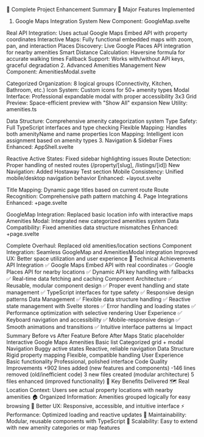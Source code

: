 🚀 Complete Project Enhancement Summary
📍 Major Features Implemented
1. Google Maps Integration System
New Component: GoogleMap.svelte

Real API Integration: Uses actual Google Maps Embed API with property coordinates
Interactive Maps: Fully functional embedded maps with zoom, pan, and interaction
Places Discovery: Live Google Places API integration for nearby amenities
Smart Distance Calculation: Haversine formula for accurate walking times
Fallback Support: Works with/without API keys, graceful degradation
2. Advanced Amenities Management
New Component: AmenitiesModal.svelte

Categorized Organization: 8 logical groups (Connectivity, Kitchen, Bathroom, etc.)
Icon System: Custom icons for 50+ amenity types
Modal Interface: Professional expandable modal with proper accessibility
3x3 Grid Preview: Space-efficient preview with "Show All" expansion
New Utility: amenities.ts

Data Structure: Comprehensive amenity categorization system
Type Safety: Full TypeScript interfaces and type checking
Flexible Mapping: Handles both amenityName and name properties
Icon Mapping: Intelligent icon assignment based on amenity types
3. Navigation & Sidebar Fixes
Enhanced: AppShell.svelte

Reactive Active States: Fixed sidebar highlighting issues
Route Detection: Proper handling of nested routes (/property/[slug], /listings/[id])
New Navigation: Added Hostaway Test section
Mobile Consistency: Unified mobile/desktop navigation behavior
Enhanced: +layout.svelte

Title Mapping: Dynamic page titles based on current route
Route Recognition: Comprehensive path pattern matching
4. Page Integrations
Enhanced: +page.svelte

GoogleMap Integration: Replaced basic location info with interactive maps
Amenities Modal: Integrated new categorized amenities system
Data Compatibility: Fixed amenities data structure mismatches
Enhanced: +page.svelte

Complete Overhaul: Replaced old amenities/location sections
Component Integration: Seamless GoogleMap and AmenitiesModal integration
Improved UX: Better space utilization and user experience
🔧 Technical Achievements
API Integration
✅ Google Maps Embed API with real coordinates
✅ Google Places API for nearby locations
✅ Dynamic API key handling with fallbacks
✅ Real-time data fetching and caching
Component Architecture
✅ Reusable, modular component design
✅ Proper event handling and state management
✅ TypeScript interfaces for type safety
✅ Responsive design patterns
Data Management
✅ Flexible data structure handling
✅ Reactive state management with Svelte stores
✅ Error handling and loading states
✅ Performance optimization with selective rendering
User Experience
✅ Keyboard navigation and accessibility
✅ Mobile-responsive design
✅ Smooth animations and transitions
✅ Intuitive interface patterns
📊 Impact Summary
Before vs After
Feature	Before	After
Maps	Static placeholder	Interactive Google Maps
Amenities	Basic list	Categorized grid + modal
Navigation	Buggy active states	Reactive, reliable navigation
Data Structure	Rigid property mapping	Flexible, compatible handling
User Experience	Basic functionality	Professional, polished interface
Code Quality Improvements
+902 lines added (new features and components)
-146 lines removed (old/inefficient code)
3 new files created (modular architecture)
5 files enhanced (improved functionality)
🎯 Key Benefits Delivered
🗺️ Real Location Context: Users see actual property locations with nearby amenities
🏠 Organized Information: Amenities grouped logically for easy browsing
📱 Better UX: Responsive, accessible, and intuitive interface
⚡ Performance: Optimized loading and reactive updates
🔧 Maintainability: Modular, reusable components with TypeScript
🚀 Scalability: Easy to extend with new amenity categories or map features
